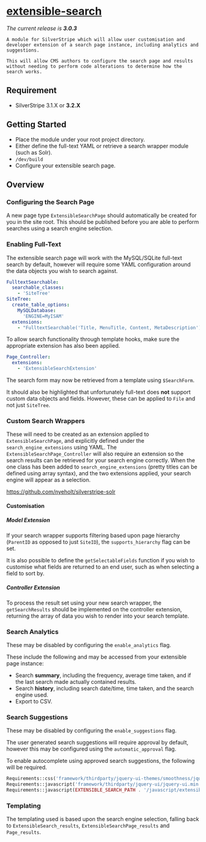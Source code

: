 # [extensible-search](https://packagist.org/packages/nglasl/silverstripe-extensible-search)

_The current release is **3.0.3**_

	A module for SilverStripe which will allow user customisation and developer extension of a search page instance, including analytics and suggestions.

	This will allow CMS authors to configure the search page and results without needing to perform code alterations to determine how the search works.

## Requirement

* SilverStripe 3.1.X or **3.2.X**

## Getting Started

* Place the module under your root project directory.
* Either define the full-text YAML or retrieve a search wrapper module (such as Solr).
* `/dev/build`
* Configure your extensible search page.

## Overview

### Configuring the Search Page

A new page type `ExtensibleSearchPage` should automatically be created for you in the site root.
This should be published before you are able to perform searches using a search engine selection.

### Enabling Full-Text

The extensible search page will work with the MySQL/SQLite full-text search by default, however will require some YAML configuration around the data objects you wish to search against.

```yaml
FulltextSearchable:
  searchable_classes:
    - 'SiteTree'
SiteTree:
  create_table_options:
    MySQLDatabase:
      'ENGINE=MyISAM'
  extensions:
    - "FulltextSearchable('Title, MenuTitle, Content, MetaDescription')"
```

To allow search functionality through template hooks, make sure the appropriate extension has also been applied.

```yaml
Page_Controller:
  extensions:
    - 'ExtensibleSearchExtension'
```

The search form may now be retrieved from a template using `$SearchForm`.

It should also be highlighted that unfortunately full-text does **not** support custom data objects and fields. However, these can be applied to `File` and not just `SiteTree`.

### Custom Search Wrappers

These will need to be created as an extension applied to `ExtensibleSearchPage`, and explicitly defined under the `search_engine_extensions` using YAML. The `ExtensibleSearchPage_Controller` will also require an extension so the search results can be retrieved for your search engine correctly. When the one class has been added to `search_engine_extensions` (pretty titles can be defined using array syntax), and the two extensions applied, your search engine will appear as a selection.

https://github.com/nyeholt/silverstripe-solr

#### Customisation

##### Model Extension

If your search wrapper supports filtering based upon page hierarchy (`ParentID` as opposed to just `SiteID`), the `supports_hierarchy` flag can be set.

It is also possible to define the `getSelectableFields` function if you wish to customise what fields are returned to an end user, such as when selecting a field to sort by.

##### Controller Extension

To process the result set using your new search wrapper, the `getSearchResults` should be implemented on the controller extension, returning the array of data you wish to render into your search template.

### Search Analytics

These may be disabled by configuring the `enable_analytics` flag.

These include the following and may be accessed from your extensible page instance:

* Search **summary**, including the frequency, average time taken, and if the last search made actually contained results.
* Search **history**, including search date/time, time taken, and the search engine used.
* Export to CSV.

### Search Suggestions

These may be disabled by configuring the `enable_suggestions` flag.

The user generated search suggestions will require approval by default, however this may be configured using the `automatic_approval` flag.

To enable autocomplete using approved search suggestions, the following will be required.

```php
Requirements::css('framework/thirdparty/jquery-ui-themes/smoothness/jquery-ui.min.css');
Requirements::javascript('framework/thirdparty/jquery-ui/jquery-ui.min.js');
Requirements::javascript(EXTENSIBLE_SEARCH_PATH . '/javascript/extensible-search-suggestions.js');
```

### Templating

The templating used is based upon the search engine selection, falling back to `ExtensibleSearch_results`, `ExtensibleSearchPage_results` and `Page_results`.
